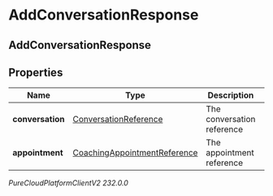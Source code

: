 # AddConversationResponse

## AddConversationResponse

## Properties

|Name | Type | Description | Notes|
|------------ | ------------- | ------------- | -------------|
| **conversation** | [ConversationReference](ConversationReference) | The conversation reference | [optional] |
| **appointment** | [CoachingAppointmentReference](CoachingAppointmentReference) | The appointment reference | [optional] |



_PureCloudPlatformClientV2 232.0.0_
